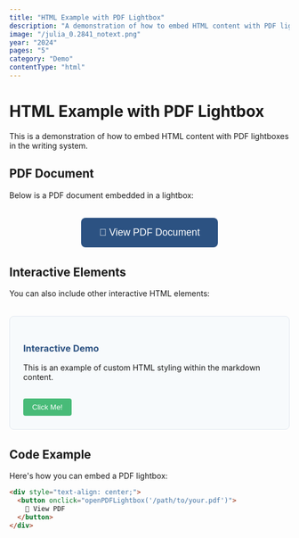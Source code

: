 ```yaml
---
title: "HTML Example with PDF Lightbox"
description: "A demonstration of how to embed HTML content with PDF lightboxes in the writing system."
image: "/julia_0.2841_notext.png"
year: "2024"
pages: "5"
category: "Demo"
contentType: "html"
---
```


# HTML Example with PDF Lightbox

This is a demonstration of how to embed HTML content with PDF lightboxes in the writing system.

## PDF Document

Below is a PDF document embedded in a lightbox:

<div style="text-align: center; margin: 2rem 0;">
  <button 
    onclick="openPDFLightbox('/sample-pdf.pdf')"
    style="
      background-color: #2c5282;
      color: white;
      border: none;
      padding: 1rem 2rem;
      border-radius: 8px;
      font-size: 1.1rem;
      cursor: pointer;
      transition: background-color 0.2s ease;
    "
    onmouseenter="this.style.backgroundColor='#1a365d'"
    onmouseleave="this.style.backgroundColor='#2c5282'"
  >
    📄 View PDF Document
  </button>
</div>

## Interactive Elements

You can also include other interactive HTML elements:

<div style="
  background-color: #f7fafc;
  border: 1px solid #e2e8f0;
  border-radius: 8px;
  padding: 1.5rem;
  margin: 2rem 0;
">
  <h3 style="margin-bottom: 1rem; color: #2c5282;">Interactive Demo</h3>
  <p>This is an example of custom HTML styling within the markdown content.</p>
  <button 
    onclick="alert('Hello from HTML!')"
    style="
      background-color: #48bb78;
      color: white;
      border: none;
      padding: 0.5rem 1rem;
      border-radius: 4px;
      cursor: pointer;
      margin-top: 1rem;
    "
  >
    Click Me!
  </button>
</div>

## Code Example

Here's how you can embed a PDF lightbox:

```html
<div style="text-align: center;">
  <button onclick="openPDFLightbox('/path/to/your.pdf')">
    📄 View PDF
  </button>
</div>
```

<script>
function openPDFLightbox(pdfUrl) {
  // Create lightbox overlay
  const overlay = document.createElement('div');
  overlay.style.cssText = `
    position: fixed;
    top: 0;
    left: 0;
    width: 100%;
    height: 100%;
    background-color: rgba(0, 0, 0, 0.8);
    z-index: 1000;
    display: flex;
    align-items: center;
    justify-content: center;
  `;
  
  // Create PDF viewer
  const pdfViewer = document.createElement('iframe');
  pdfViewer.src = pdfUrl;
  pdfViewer.style.cssText = `
    width: 90%;
    height: 90%;
    border: none;
    border-radius: 8px;
    background-color: white;
  `;
  
  // Create close button
  const closeBtn = document.createElement('button');
  closeBtn.innerHTML = '✕';
  closeBtn.style.cssText = `
    position: absolute;
    top: 20px;
    right: 20px;
    background-color: white;
    border: none;
    border-radius: 50%;
    width: 40px;
    height: 40px;
    font-size: 20px;
    cursor: pointer;
    z-index: 1001;
  `;
  
  closeBtn.onclick = () => {
    document.body.removeChild(overlay);
  };
  
  // Close on overlay click
  overlay.onclick = (e) => {
    if (e.target === overlay) {
      document.body.removeChild(overlay);
    }
  };
  
  overlay.appendChild(pdfViewer);
  overlay.appendChild(closeBtn);
  document.body.appendChild(overlay);
}
</script> 